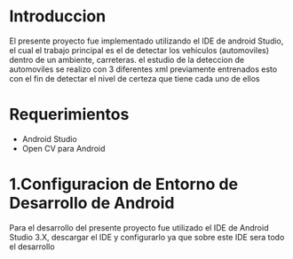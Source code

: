 Introduccion
=============

El presente proyecto fue implementado utilizando el IDE de android Studio, el cual el trabajo principal es el de detectar los vehiculos (automoviles) dentro de un ambiente, carreteras.
el estudio de la deteccion de automoviles se realizo con 3 diferentes xml previamente entrenados esto con el fin de detectar el nivel de certeza que tiene cada uno de ellos

Requerimientos
===
- Android Studio
- Open CV para Android

1.Configuracion de Entorno de Desarrollo de Android 
=================================================
Para el desarrollo del presente proyecto fue utilizado el IDE de Android Studio 3.X, descargar el IDE y configurarlo
ya que sobre este IDE sera todo el desarrollo
